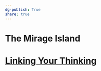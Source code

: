 ```yaml
---
dg-publish: True
share: true
---
```

# The Mirage Island 

# [Linking Your Thinking](https://notes.linkingyourthinking.com)
